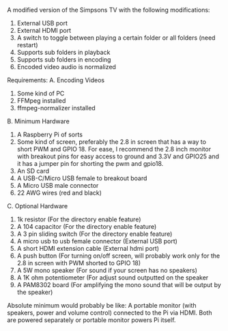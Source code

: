 A modified version of the Simpsons TV with the following modifications:

1. External USB port
2. External HDMI port
3. A switch to toggle between playing a certain folder or all folders (need restart)
4. Supports sub folders in playback
5. Supports sub folders in encoding
6. Encoded video audio is normalized

Requirements:
A. Encoding Videos
1. Some kind of PC
2. FFMpeg installed
3. ffmpeg-normalizer installed

B. Minimum Hardware
1. A Raspberry Pi of sorts
2. Some kind of screen, preferably the 2.8 in screen that has a way to short PWM and GPIO 18. For ease, I recommend the 2.8 inch monitor with breakout pins for easy access to ground and 3.3V and GPIO25 and it has a jumper pin for shorting the pwm and gpio18.
3. An SD card
4. A USB-C/Micro USB female to breakout board
5. A Micro USB male connector
6. 22 AWG wires (red and black)

C. Optional Hardware
1. 1k resistor (For the directory enable feature)
2. A 104 capacitor (For the directory enable feature)
3. A 3 pin sliding switch (For the directory enable feature)
4. A micro usb to usb female connector (External USB port)
5. A short HDMI extension cable (External hdmi port)
6. A push button (For turning on/off screen, will probably work only for the 2.8 in screen with PWM shorted to GPIO 18)
7. A 5W mono speaker (For sound if your screen has no speakers)
8. A 1K ohm potentiometer (For adjust sound outputted on the speaker
9. A PAM8302 board (For amplifying the mono sound that will be output by the speaker)

Absolute minimum would probably be like:
A portable monitor (with speakers, power and volume control) connected to the Pi via HDMI. Both are powered separately or portable monitor powers Pi itself.

